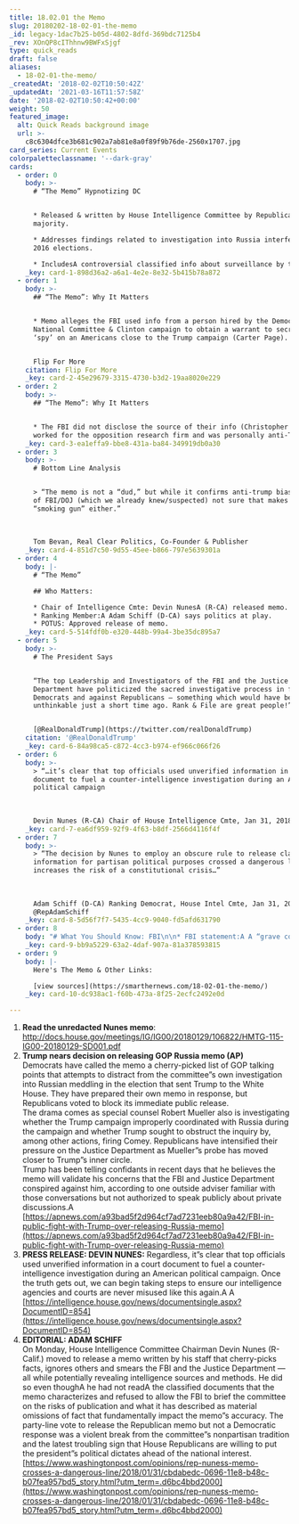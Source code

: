 ```yaml
---
title: 18.02.01 the Memo
slug: 20180202-18-02-01-the-memo
_id: legacy-1dac7b25-b05d-4802-8dfd-369bdc7125b4
_rev: XOnQP8cIThhnw9BWFxSjgf
type: quick_reads
draft: false
aliases:
  - 18-02-01-the-memo/
_createdAt: '2018-02-02T10:50:42Z'
_updatedAt: '2021-03-16T11:57:58Z'
date: '2018-02-02T10:50:42+00:00'
weight: 50
featured_image:
  alt: Quick Reads background image
  url: >-
    c8c6304dfce3b681c902a7ab81e8a0f89f9b76de-2560x1707.jpg
card_series: Current Events
colorpaletteclassname: '--dark-gray'
cards:
  - order: 0
    body: >-
      # “The Memo” Hypnotizing DC


      * Released & written by House Intelligence Committee by Republican
      majority.

      * Addresses findings related to investigation into Russia interference in
      2016 elections.

      * IncludesA controversial classified info about surveillance by the FBI.
    _key: card-1-898d36a2-a6a1-4e2e-8e32-5b415b78a872
  - order: 1
    body: >-
      ## “The Memo”: Why It Matters


      * Memo alleges the FBI used info from a person hired by the Democrat
      National Committee & Clinton campaign to obtain a warrant to secretly
      ‘spy’ on an Americans close to the Trump campaign (Carter Page).


      Flip For More
    citation: Flip For More
    _key: card-2-45e29679-3315-4730-b3d2-19aa8020e229
  - order: 2
    body: >-
      ## “The Memo”: Why It Matters


      * The FBI did not disclose the source of their info (Christopher Steele)
      worked for the opposition research firm and was personally anti-Trump.
    _key: card-3-ea1effa9-bbe8-431a-ba84-349919db0a30
  - order: 3
    body: >-
      # Bottom Line Analysis


      > “The memo is not a “dud,” but while it confirms anti-trump bias at top
      of FBI/DOJ (which we already knew/suspected) not sure that makes it a
      “smoking gun” either.”  
        
        
        
      Tom Bevan, Real Clear Politics, Co-Founder & Publisher
    _key: card-4-851d7c50-9d55-45ee-b866-797e5639301a
  - order: 4
    body: |-
      # “The Memo”

      ## Who Matters:

      * Chair of Intelligence Cmte: Devin NunesA (R-CA) released memo.
      * Ranking Member:A Adam Schiff (D-CA) says politics at play.
      * POTUS: Approved release of memo.
    _key: card-5-514fdf0b-e320-448b-99a4-3be35dc895a7
  - order: 5
    body: >-
      # The President Says


      “The top Leadership and Investigators of the FBI and the Justice
      Department have politicized the sacred investigative process in favor of
      Democrats and against Republicans – something which would have been
      unthinkable just a short time ago. Rank & File are great people!”


      [@RealDonaldTrump](https://twitter.com/realDonaldTrump)
    citation: '@RealDonaldTrump'
    _key: card-6-84a98ca5-c872-4cc3-b974-ef966c066f26
  - order: 6
    body: >-
      > “…it’s clear that top officials used unverified information in a court
      document to fuel a counter-intelligence investigation during an American
      political campaign  
        
        
        
      Devin Nunes (R-CA) Chair of House Intelligence Cmte, Jan 31, 2018
    _key: card-7-ea6df959-92f9-4f63-b8df-2566d4116f4f
  - order: 7
    body: >-
      > “The decision by Nunes to employ an obscure rule to release classified
      information for partisan political purposes crossed a dangerous line, and
      increases the risk of a constitutional crisis…”  
        
        
        
      Adam Schiff (D-CA) Ranking Democrat, House Intel Cmte, Jan 31, 2018 via
      @RepAdamSchiff
    _key: card-8-5d56f7f7-5435-4cc9-9040-fd5afd631790
  - order: 8
    body: "# What You Should Know: FBI\n\n* FBI statement:A A “grave concerns” about memo’s accuracy\n* Surveillance of Americans by the FBI is approved throughA FISA courts a\x13 similar to getting a warrant in aA classifiedA setting.\n* However, if you’re “spied” on by FBI, you would not be told."
    _key: card-9-bb9a5229-63a2-4daf-907a-81a378593815
  - order: 9
    body: |-
      Here's The Memo & Other Links:

      [view sources](https://smarthernews.com/18-02-01-the-memo/)
    _key: card-10-dc938ac1-f60b-473a-8f25-2ecfc2492e0d

---
```

1. **Read the unredacted Nunes memo**: http://docs.house.gov/meetings/IG/IG00/20180129/106822/HMTG-115-IG00-20180129-SD001.pdf
2. **Trump nears decision on releasing GOP Russia memo (AP)**  
Democrats have called the memo a cherry-picked list of GOP talking points that attempts to distract from the committee”s own investigation into Russian meddling in the election that sent Trump to the White House. They have prepared their own memo in response, but Republicans voted to block its immediate public release.  
The drama comes as special counsel Robert Mueller also is investigating whether the Trump campaign improperly coordinated with Russia during the campaign and whether Trump sought to obstruct the inquiry by, among other actions, firing Comey. Republicans have intensified their pressure on the Justice Department as Mueller”s probe has moved closer to Trump”s inner circle.  
Trump has been telling confidants in recent days that he believes the memo will validate his concerns that the FBI and Justice Department conspired against him, according to one outside adviser familiar with those conversations but not authorized to speak publicly about private discussions.A [https://apnews.com/a93bad5f2d964cf7ad7231eeb80a9a42/FBI-in-public-fight-with-Trump-over-releasing-Russia-memo](https://apnews.com/a93bad5f2d964cf7ad7231eeb80a9a42/FBI-in-public-fight-with-Trump-over-releasing-Russia-memo)
3. **PRESS RELEASE: DEVIN NUNES:** Regardless, it”s clear that top officials used unverified information in a court document to fuel a counter-intelligence investigation during an American political campaign. Once the truth gets out, we can begin taking steps to ensure our intelligence agencies and courts are never misused like this again.A A [https://intelligence.house.gov/news/documentsingle.aspx?DocumentID=854](https://intelligence.house.gov/news/documentsingle.aspx?DocumentID=854)
4. **EDITORIAL: ADAM SCHIFF**  
On Monday, House Intelligence Committee Chairman Devin Nunes (R-Calif.) moved to release a memo written by his staff that cherry-picks facts, ignores others and smears the FBI and the Justice Department — all while potentially revealing intelligence sources and methods. He did so even thoughA he had not readA the classified documents that the memo characterizes and refused to allow the FBI to brief the committee on the risks of publication and what it has described as material omissions of fact that fundamentally impact the memo”s accuracy. The party-line vote to release the Republican memo but not a Democratic response was a violent break from the committee”s nonpartisan tradition and the latest troubling sign that House Republicans are willing to put the president”s political dictates ahead of the national interest.[https://www.washingtonpost.com/opinions/rep-nuness-memo-crosses-a-dangerous-line/2018/01/31/cbdabedc-0696-11e8-b48c-b07fea957bd5_story.html?utm_term=.d6bc4bbd2000](https://www.washingtonpost.com/opinions/rep-nuness-memo-crosses-a-dangerous-line/2018/01/31/cbdabedc-0696-11e8-b48c-b07fea957bd5_story.html?utm_term=.d6bc4bbd2000)